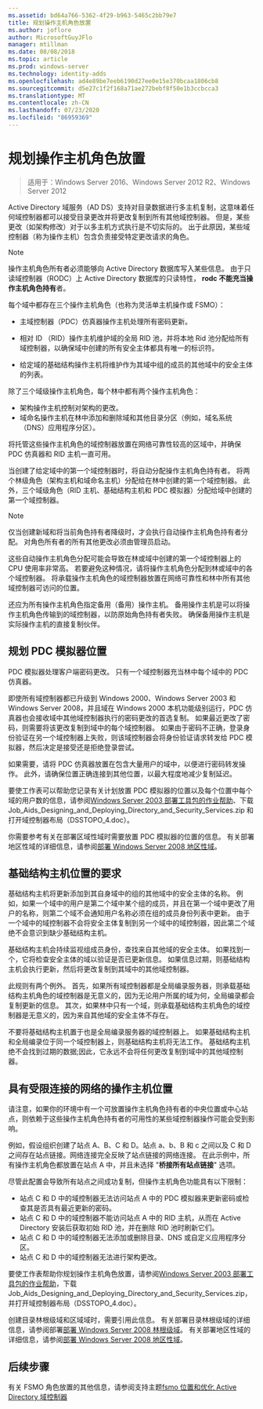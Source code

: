 ```yaml
---
ms.assetid: bd64a766-5362-4f29-b963-5465c2bb79e7
title: 规划操作主机角色放置
ms.author: joflore
author: MicrosoftGuyJFlo
manager: mtillman
ms.date: 08/08/2018
ms.topic: article
ms.prod: windows-server
ms.technology: identity-adds
ms.openlocfilehash: ad4e89be7eeb6190d27ee0e15e370bcaa1806cb8
ms.sourcegitcommit: d5e27c1f2f168a71ae272bebf8f50e1b3ccbcca3
ms.translationtype: MT
ms.contentlocale: zh-CN
ms.lasthandoff: 07/23/2020
ms.locfileid: "86959369"
---
```

# <a name="planning-operations-master-role-placement"></a>规划操作主机角色放置

> 适用于：Windows Server 2016、Windows Server 2012 R2、Windows Server 2012

Active Directory 域服务（AD DS）支持对目录数据进行多主机复制，这意味着任何域控制器都可以接受目录更改并将更改复制到所有其他域控制器。 但是，某些更改（如架构修改）对于以多主机方式执行是不切实际的。 出于此原因，某些域控制器（称为操作主机）包含负责接受特定更改请求的角色。

> [!NOTE]
> 操作主机角色所有者必须能够向 Active Directory 数据库写入某些信息。 由于只读域控制器（RODC）上 Active Directory 数据库的只读特性， **rodc 不能充当操作主机角色持有**者。

每个域中都存在三个操作主机角色（也称为灵活单主机操作或 FSMO）：

- 主域控制器（PDC）仿真器操作主机处理所有密码更新。

- 相对 ID （RID）操作主机维护域的全局 RID 池，并将本地 Rid 池分配给所有域控制器，以确保域中创建的所有安全主体都具有唯一的标识符。
- 给定域的基础结构操作主机将维护作为其域中组的成员的其他域中的安全主体的列表。

除了三个域级操作主机角色，每个林中都有两个操作主机角色：

- 架构操作主机控制对架构的更改。
- 域命名操作主机在林中添加和删除域和其他目录分区（例如，域名系统（DNS）应用程序分区）。

将托管这些操作主机角色的域控制器放置在网络可靠性较高的区域中，并确保 PDC 仿真器和 RID 主机一直可用。

当创建了给定域中的第一个域控制器时，将自动分配操作主机角色持有者。 将两个林级角色（架构主机和域命名主机）分配给在林中创建的第一个域控制器。 此外，三个域级角色（RID 主机、基础结构主机和 PDC 模拟器）分配给域中创建的第一个域控制器。

> [!NOTE]
> 仅当创建新域和将当前角色持有者降级时，才会执行自动操作主机角色持有者分配。 对角色所有者的所有其他更改必须由管理员启动。

这些自动操作主机角色分配可能会导致在林或域中创建的第一个域控制器上的 CPU 使用率非常高。 若要避免这种情况，请将操作主机角色分配到林或域中的各个域控制器。 将承载操作主机角色的域控制器放置在网络可靠性和林中所有其他域控制器可访问的位置。

还应为所有操作主机角色指定备用（备用）操作主机。 备用操作主机是可以将操作主机角色传输到的域控制器，以防原始角色持有者失败。 确保备用操作主机是实际操作主机的直接复制伙伴。

## <a name="planning-the-pdc-emulator-placement"></a>规划 PDC 模拟器位置

PDC 模拟器处理客户端密码更改。 只有一个域控制器充当林中每个域中的 PDC 仿真器。

即使所有域控制器都已升级到 Windows 2000、Windows Server 2003 和 Windows Server 2008，并且域在 Windows 2000 本机功能级别运行，PDC 仿真器也会接收域中其他域控制器执行的密码更改的首选复制。 如果最近更改了密码，则需要将该更改复制到域中的每个域控制器。 如果由于密码不正确，登录身份验证在另一个域控制器上失败，则该域控制器会将身份验证请求转发给 PDC 模拟器，然后决定是接受还是拒绝登录尝试。

如果需要，请将 PDC 仿真器放置在包含大量用户的域中，以便进行密码转发操作。 此外，请确保位置正确连接到其他位置，以最大程度地减少复制延迟。

要使工作表可以帮助您记录有关计划放置 PDC 模拟器的位置以及每个位置中每个域的用户数的信息，请参阅[Windows Server 2003 部署工具包的作业帮助](https://microsoft.com/download/details.aspx?id=9608)、下载 Job_Aids_Designing_and_Deploying_Directory_and_Security_Services.zip 和打开域控制器布局（DSSTOPO_4.doc）。

你需要参考有关在部署区域性域时需要放置 PDC 模拟器的位置的信息。 有关部署地区性域的详细信息，请参阅[部署 Windows Server 2008 地区性域](/previous-versions/windows/it-pro/windows-server-2008-R2-and-2008/cc755118(v=ws.10))。

## <a name="requirements-for-infrastructure-master-placement"></a>基础结构主机位置的要求

基础结构主机将更新添加到其自身域中的组的其他域中的安全主体的名称。 例如，如果一个域中的用户是第二个域中某个组的成员，并且在第一个域中更改了用户的名称，则第二个域不会通知用户名称必须在组的成员身份列表中更新。 由于一个域中的域控制器不会将安全主体复制到另一个域中的域控制器，因此第二个域绝不会意识到缺少基础结构主机。

基础结构主机会持续监视组成员身份，查找来自其他域的安全主体。 如果找到一个，它将检查安全主体的域以验证是否已更新信息。 如果信息过期，则基础结构主机会执行更新，然后将更改复制到其域中的其他域控制器。

此规则有两个例外。 首先，如果所有域控制器都是全局编录服务器，则承载基础结构主机角色的域控制器是无意义的，因为无论用户所属的域为何，全局编录都会复制更新的信息。 其次，如果林中只有一个域，则承载基础结构主机角色的域控制器是无意义的，因为来自其他域的安全主体不存在。

不要将基础结构主机置于也是全局编录服务器的域控制器上。 如果基础结构主机和全局编录位于同一个域控制器上，则基础结构主机将无法工作。 基础结构主机绝不会找到过期的数据;因此，它永远不会将任何更改复制到域中的其他域控制器。

## <a name="operations-master-placement-for-networks-with-limited-connectivity"></a>具有受限连接的网络的操作主机位置

请注意，如果你的环境中有一个可放置操作主机角色持有者的中央位置或中心站点，则依赖于这些操作主机角色持有者的可用性的某些域控制器操作可能会受到影响。

例如，假设组织创建了站点 A、B、C 和 D。站点 a、b、B 和 c 之间以及 C 和 D 之间存在站点链接。网络连接完全反映了站点链接的网络连接。 在此示例中，所有操作主机角色都放置在站点 A 中，并且未选择 "**桥接所有站点链接**" 选项。

尽管此配置会导致所有站点之间成功复制，但操作主机角色功能具有以下限制：

- 站点 C 和 D 中的域控制器无法访问站点 A 中的 PDC 模拟器来更新密码或检查其是否具有最近更新的密码。
- 站点 C 和 D 中的域控制器不能访问站点 A 中的 RID 主机，从而在 Active Directory 安装后获取初始 RID 池，并在删除 RID 池时刷新它们。
- 站点 C 和 D 中的域控制器无法添加或删除目录、DNS 或自定义应用程序分区。
- 站点 C 和 D 中的域控制器无法进行架构更改。

要使工作表帮助你规划操作主机角色放置，请参阅[Windows Server 2003 部署工具包的作业帮助](https://microsoft.com/download/details.aspx?id=9608)，下载 Job_Aids_Designing_and_Deploying_Directory_and_Security_Services.zip，并打开域控制器布局（DSSTOPO_4.doc）。

创建目录林根级域和区域域时，需要引用此信息。 有关部署目录林根级域的详细信息，请参阅部署[部署 Windows Server 2008 林根级域](/previous-versions/windows/it-pro/windows-server-2008-R2-and-2008/cc731174(v=ws.10))。 有关部署地区性域的详细信息，请参阅[部署 Windows Server 2008 地区性域](/previous-versions/windows/it-pro/windows-server-2008-R2-and-2008/cc755118(v=ws.10))。

## <a name="next-steps"></a>后续步骤

有关 FSMO 角色放置的其他信息，请参阅支持主题[fsmo 位置和优化 Active Directory 域控制器](https://support.microsoft.com/help/223346)
